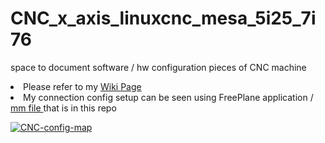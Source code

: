 # CNC_x_axis_linuxcnc_mesa_5i25_7i76
space to document software / hw configuration pieces of CNC machine

<li>Please refer to my
<a href="https://github.com/Hortensie/CNC_x_axis_linuxcnc_mesa_5i25_7i76/wiki"> Wiki Page </a> </li>

<li>My connection config setup can be seen using FreePlane application / <a href="
https://github.com/Hortensie/CNC_x_axis_linuxcnc_mesa_5i25_7i76/blob/master/CNC_mindmap.mm"> mm file </a>   that is in this repo</li>

<a href="https://ibb.co/gT7Cg9L"><img src="https://i.ibb.co/Xs4TJLr/CNC-config-map.jpg" alt="CNC-config-map" border="0" /></a>

